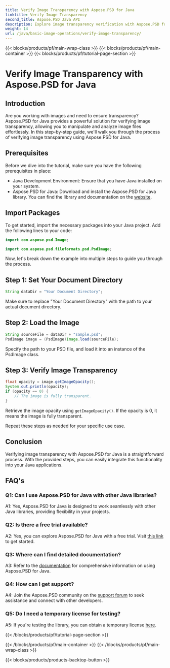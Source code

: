 ```yaml
---
title: Verify Image Transparency with Aspose.PSD for Java
linktitle: Verify Image Transparency
second_title: Aspose.PSD Java API
description: Explore image transparency verification with Aspose.PSD for Java. Easy integration, detailed documentation, and excellent community support.
weight: 14
url: /java/basic-image-operations/verify-image-transparency/
---
```


{{< blocks/products/pf/main-wrap-class >}}
{{< blocks/products/pf/main-container >}}
{{< blocks/products/pf/tutorial-page-section >}}

# Verify Image Transparency with Aspose.PSD for Java

## Introduction

Are you working with images and need to ensure transparency? Aspose.PSD for Java provides a powerful solution for verifying image transparency, allowing you to manipulate and analyze image files effortlessly. In this step-by-step guide, we'll walk you through the process of verifying image transparency using Aspose.PSD for Java.

## Prerequisites

Before we dive into the tutorial, make sure you have the following prerequisites in place:

- Java Development Environment: Ensure that you have Java installed on your system.
- Aspose.PSD for Java: Download and install the Aspose.PSD for Java library. You can find the library and documentation on the [website](https://releases.aspose.com/psd/java/).

## Import Packages

To get started, import the necessary packages into your Java project. Add the following lines to your code:

```java
import com.aspose.psd.Image;

import com.aspose.psd.fileformats.psd.PsdImage;
```

Now, let's break down the example into multiple steps to guide you through the process.

## Step 1: Set Your Document Directory

```java
String dataDir = "Your Document Directory";
```

Make sure to replace "Your Document Directory" with the path to your actual document directory.

## Step 2: Load the Image

```java
String sourceFile = dataDir + "sample.psd";
PsdImage image = (PsdImage)Image.load(sourceFile);
```

Specify the path to your PSD file, and load it into an instance of the PsdImage class.

## Step 3: Verify Image Transparency

```java
float opacity = image.getImageOpacity();
System.out.println(opacity);
if (opacity == 0) {
    // The image is fully transparent.
}
```

Retrieve the image opacity using `getImageOpacity()`. If the opacity is 0, it means the image is fully transparent.

Repeat these steps as needed for your specific use case.

## Conclusion

Verifying image transparency with Aspose.PSD for Java is a straightforward process. With the provided steps, you can easily integrate this functionality into your Java applications.

## FAQ's

### Q1: Can I use Aspose.PSD for Java with other Java libraries?

A1: Yes, Aspose.PSD for Java is designed to work seamlessly with other Java libraries, providing flexibility in your projects.

### Q2: Is there a free trial available?

A2: Yes, you can explore Aspose.PSD for Java with a free trial. Visit [this link](https://releases.aspose.com/) to get started.

### Q3: Where can I find detailed documentation?

A3: Refer to the [documentation](https://reference.aspose.com/psd/java/) for comprehensive information on using Aspose.PSD for Java.

### Q4: How can I get support?

A4: Join the Aspose.PSD community on the [support forum](https://forum.aspose.com/c/psd/34) to seek assistance and connect with other developers.

### Q5: Do I need a temporary license for testing?

A5: If you're testing the library, you can obtain a temporary license [here](https://purchase.aspose.com/temporary-license/).

{{< /blocks/products/pf/tutorial-page-section >}}

{{< /blocks/products/pf/main-container >}}
{{< /blocks/products/pf/main-wrap-class >}}

{{< blocks/products/products-backtop-button >}}
